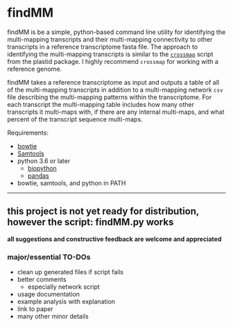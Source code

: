 # findMM

findMM is be a simple, python-based command line utility for identifying the multi-mapping transcripts and their multi-mapping connectivity to other transcripts in a reference transcriptome fasta file. The approach to identifying the multi-mapping transcripts is similar to the [`crossmap`](https://plastid.readthedocs.io/en/latest/generated/plastid.bin.crossmap.html) script from the plastid package. I highly recommend `crossmap` for working with a reference genome. 

findMM takes a reference transcriptome as input and outputs a table of all of the multi-mapping transcripts in addition to a multi-mapping network `csv` file describing the multi-mapping patterns within the transcriptome. For each transcript the multi-mapping table includes how many other transcripts it multi-maps with, if there are any internal multi-maps, and what percent of the transcript sequence multi-maps.

Requirements:
- [bowtie](http://bowtie-bio.sourceforge.net/index.shtml)
- [Samtools](http://www.htslib.org/)
- python 3.6 or later
	- [biopython](https://biopython.org/wiki/Download)
	- [pandas](https://pandas.pydata.org/pandas-docs/stable/install.html)
- bowtie, samtools, and python in PATH

---

## this project is not yet ready for distribution, however the script: findMM.py works
**all suggestions and constructive feedback are welcome and appreciated**

### major/essential TO-DOs
- clean up generated files if script fails
- better comments
	- especially network script
- usage documentation
- example analysis with explanation
- link to paper
- many other minor details

	
